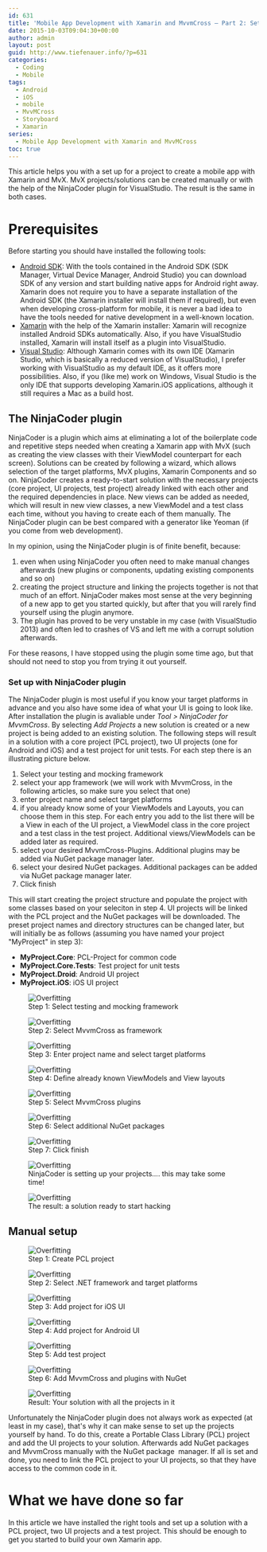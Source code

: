 ```yaml
---
id: 631
title: 'Mobile App Development with Xamarin and MvvmCross – Part 2: Set up'
date: 2015-10-03T09:04:30+00:00
author: admin
layout: post
guid: http://www.tiefenauer.info/?p=631
categories:
  - Coding
  - Mobile
tags:
  - Android
  - iOS
  - mobile
  - MvvMCross
  - Storyboard
  - Xamarin
series:
  - Mobile App Development with Xamarin and MvvMCross
toc: true  
---
```

This article helps you with a set up for a project to create a mobile app with Xamarin and MvX. MvX projects/solutions can be created manually or with the help of the NinjaCoder plugin for VisualStudio. The result is the same in both cases.

# Prerequisites

Before starting you should have installed the following tools:

* [Android SDK](https://developer.android.com/sdk/index.html): With the tools contained in the Android SDK (SDK Manager, Virtual Device Manager, Android Studio) you can download SDK of any version and start building native apps for Android right away. Xamarin does not require you to have a separate installation of the Android SDK (the Xamarin installer will install them if required), but even when developing cross-platform for mobile, it is never a bad idea to have the tools needed for native development in a well-known location.
* [Xamarin](https://xamarin.com/download) with the help of the Xamarin installer: Xamarin will recognize installed Android SDKs automatically. Also, if you have VisualStudio installed, Xamarin will install itself as a plugin into VisualStudio.
* [Visual Studio](https://www.visualstudio.com/): Although Xamarin comes with its own IDE (Xamarin Studio, which is basically a reduced version of VisualStudio), I prefer working with VisualStudio as my default IDE, as it offers more possibilities. Also, if you (like me) work on Windows, Visual Studio is the only IDE that supports developing Xamarin.iOS applications, although it still requires a Mac as a build host.

## The NinjaCoder plugin

NinjaCoder is a plugin which aims at eliminating a lot of the boilerplate code and repetitive steps needed when creating a Xamarin app with MvX (such as creating the view classes with their ViewModel counterpart for each screen). Solutions can be created by following a wizard, which allows selection of the target platforms, MvX plugins, Xamarin Components and so on. NinjaCoder creates a ready-to-start solution with the necessary projects (core project, UI projects, test project) already linked with each other and the required dependencies in place. New views can be added as needed, which will result in new view classes, a new ViewModel and a test class each time, without you having to create each of them manually. The NinjaCoder plugin can be best compared with a generator like Yeoman (if you come from web development).

In my opinion, using the NinjaCoder plugin is of finite benefit, because:

1. even when using NinjaCoder you often need to make manual changes afterwards (new plugins or components, updating existing components and so on)
2. creating the project structure and linking the projects together is not that much of an effort. NinjaCoder makes most sense at the very beginning of a new app to get you started quickly, but after that you will rarely find yourself using the plugin anymore.
3. The plugin has proved to be very unstable in my case (with VisualStudio 2013) and often led to crashes of VS and left me with a corrupt solution afterwards.

For these reasons, I have stopped using the plugin some time ago, but that should not need to stop you from trying it out yourself.

### Set up with NinjaCoder plugin

The NinjaCoder plugin is most useful if you know your target platforms in advance and you also have some idea of what your UI is going to look like. After installation the plugin is avaliable under _Tool > NinjaCoder for MvvmCross_. By selecting _Add Projects_ a new solution is created or a new project is being added to an existing solution. The following steps will result in a solution with a core project (PCL project), two UI projects (one for Android and iOS) and a test project for unit tests. For each step there is an illustrating picture below.

1. Select your testing and mocking framework
2. select your app framework (we will work with MvvmCross, in the following articles, so make sure you select that one)
3. enter project name and select target platforms
4. if you already know some of your ViewModels and Layouts, you can choose them in this step. For each entry you add to the list there will be a View in each of the UI project, a ViewModel class in the core project and a test class in the test project. Additional views/ViewModels can be added later as required.
5. select your desired MvvmCross-Plugins. Additional plugins may be added via NuGet package manager later.
6. select your desired NuGet packages. Additional packages can be added via NuGet package manager later.
7. Click finish

This will start creating the project structure and populate the project with some classes based on your seleciton in step 4. UI projects will be linked with the PCL project and the NuGet packages will be downloaded. The preset project names and directory structures can be changed later, but  will initially be as follows (assuming you have named your project "MyProject" in step 3):

* **MyProject.Core**: PCL-Project for common code
* **MyProject.Core.Tests**: Test project for unit tests
* **MyProject.Droid**: Android UI project
* **MyProject.iOS**: iOS UI project

<figure>
	<img src="/assets/img/wp-content/uploads/2015/10/NinjaCoder_1-150x150.png" alt="Overfitting">
	<figcaption>Step 1: Select testing and mocking framework</figcaption>
</figure>

<figure>
	<img src="/assets/img/wp-content/uploads/2015/10/NinjaCoder_2-150x150.png" alt="Overfitting">
	<figcaption>Step 2: Select MvvmCross as framework</figcaption>
</figure>

<figure>
	<img src="/assets/img/wp-content/uploads/2015/10/NinjaCoder_3-150x150.png" alt="Overfitting">
	<figcaption>Step 3: Enter project name and select target platforms</figcaption>
</figure>

<figure>
	<img src="/assets/img/wp-content/uploads/2015/10/NinjaCoder_4-150x150.png" alt="Overfitting">
	<figcaption>Step 4: Define already known ViewModels and View layouts</figcaption>
</figure>

<figure>
	<img src="/assets/img/wp-content/uploads/2015/10/NinjaCoder_5-150x150.png" alt="Overfitting">
	<figcaption>Step 5: Select MvvmCross plugins</figcaption>
</figure>

<figure>
	<img src="/assets/img/wp-content/uploads/2015/10/NinjaCoder_6-150x150.png" alt="Overfitting">
	<figcaption>Step 6: Select additional NuGet packages</figcaption>
</figure>

<figure>
	<img src="/assets/img/wp-content/uploads/2015/10/NinjaCoder_7-150x150.png" alt="Overfitting">
	<figcaption>Step 7: Click finish</figcaption>
</figure>

<figure>
	<img src="/assets/img/wp-content/uploads/2015/10/NinjaCoder_8-150x150.png" alt="Overfitting">
	<figcaption>NinjaCoder is setting up your projects.... this may take some time!</figcaption>
</figure>

<figure>
	<img src="/assets/img/wp-content/uploads/2015/10/NinjaCoder_9-150x150.png" alt="Overfitting">
	<figcaption>The result: a solution ready to start hacking</figcaption>
</figure>

## Manual setup

<figure>
	<img src="/assets/img/wp-content/uploads/2015/10/Manuell_1-150x150.png" alt="Overfitting">
	<figcaption>Step 1: Create PCL project</figcaption>
</figure>

<figure>
	<img src="/assets/img/wp-content/uploads/2015/10/Manuell_2-150x150.png" alt="Overfitting">
	<figcaption>Step 2: Select .NET framework and target platforms</figcaption>
</figure>

<figure>
	<img src="/assets/img/wp-content/uploads/2015/10/Manuell_3-150x150.png" alt="Overfitting">
	<figcaption>Step 3: Add project for iOS UI</figcaption>
</figure>

<figure>
	<img src="/assets/img/wp-content/uploads/2015/10/Manuell_4-150x150.png" alt="Overfitting">
	<figcaption>Step 4: Add project for Android UI</figcaption>
</figure>

<figure>
	<img src="/assets/img/wp-content/uploads/2015/10/Manuell_5-150x150.png" alt="Overfitting">
	<figcaption>Step 5: Add test project</figcaption>
</figure>

<figure>
	<img src="/assets/img/wp-content/uploads/2015/10/Manuell_6-150x150.png" alt="Overfitting">
	<figcaption>Step 6: Add MvvmCross and plugins with NuGet</figcaption>
</figure>

<figure>
	<img src="/assets/img/wp-content/uploads/2015/10/Manuell_7-150x150.png" alt="Overfitting">
	<figcaption>Result: Your solution with all the projects in it</figcaption>
</figure>

Unfortunately the NinjaCoder plugin does not always work as expected (at least in my case), that's why it can make sense to set up the projects yourself by hand. To do this, create a Portable Class Library (PCL) project and add the UI projects to your solution. Afterwards add NuGet packages and MvvmCross manually with the NuGet package  manager. If all is set and done, you need to link the PCL project to your UI projects, so that they have access to the common code in it.

# What we have done so far

In this article we have installed the right tools and set up a solution with a PCL project, two UI projects and a test project. This should be enough to get you started to build your own Xamarin app.